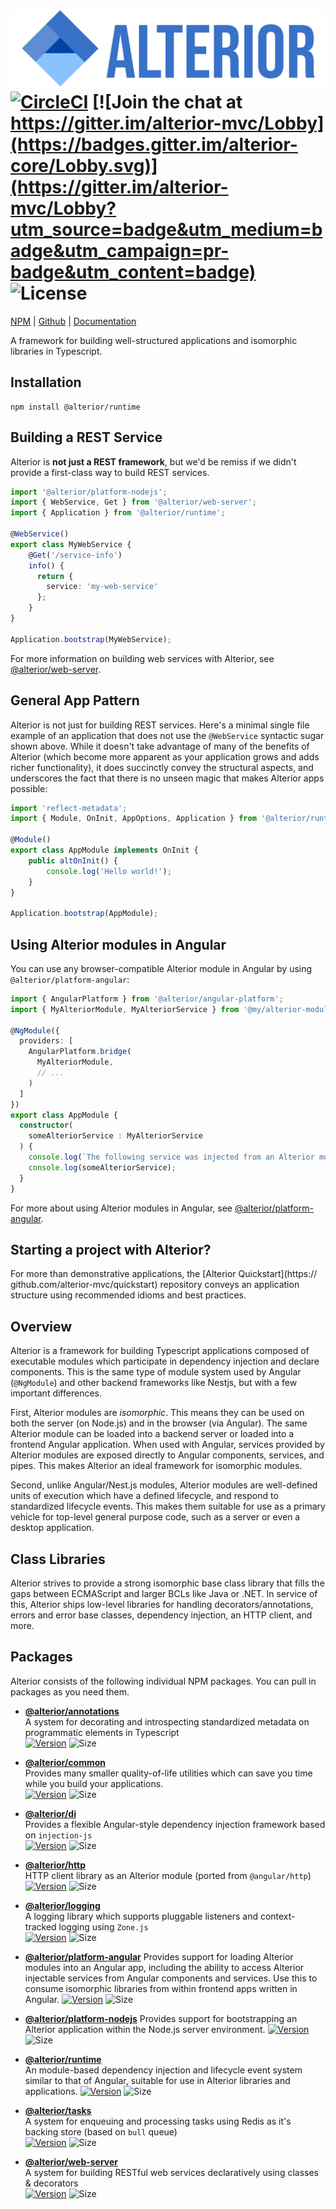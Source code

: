 # ![Alterior](./logo.svg) [![CircleCI](https://circleci.com/gh/alterior-mvc/alterior/tree/master.svg?style=shield)](https://circleci.com/gh/alterior-mvc/alterior/tree/master) [![Join the chat at https://gitter.im/alterior-mvc/Lobby](https://badges.gitter.im/alterior-core/Lobby.svg)](https://gitter.im/alterior-mvc/Lobby?utm_source=badge&utm_medium=badge&utm_campaign=pr-badge&utm_content=badge) ![License](https://img.shields.io/npm/l/@alterior/runtime.svg)

[NPM](https://www.npmjs.com/org/alterior) | [Github](https://github.com/alterior-mvc/alterior) | [Documentation](https://alterior-mvc.github.io/alterior/index.html)

A framework for building well-structured applications and isomorphic libraries in Typescript.

## Installation

```
npm install @alterior/runtime
```

## Building a REST Service

Alterior is **not just a REST framework**, but we'd be remiss if we didn't provide a first-class way to build REST services.

```typescript
import '@alterior/platform-nodejs';
import { WebService, Get } from '@alterior/web-server';
import { Application } from '@alterior/runtime';

@WebService()
export class MyWebService {
    @Get('/service-info')
    info() {
      return { 
        service: 'my-web-service' 
      };
    }
}

Application.bootstrap(MyWebService);
```

For more information on building web services with Alterior, see [@alterior/web-server](packages/web-server/README.md).

## General App Pattern

Alterior is not just for building REST services. Here's a minimal single file example of an application that does not use the `@WebService` syntactic sugar shown above. While it doesn't take advantage of many of the benefits of Alterior (which become more apparent as your application grows and adds richer functionality), it does succinctly convey the structural aspects, and underscores the fact that there is no unseen magic that makes Alterior apps possible:

```typescript
import 'reflect-metadata';
import { Module, OnInit, AppOptions, Application } from '@alterior/runtime';

@Module()
export class AppModule implements OnInit {
    public altOnInit() {
        console.log('Hello world!');
    }
}

Application.bootstrap(AppModule);
```

## Using Alterior modules in Angular

You can use any browser-compatible Alterior module in Angular by using  
`@alterior/platform-angular`:

```typescript
import { AngularPlatform } from '@alterior/angular-platform';
import { MyAlteriorModule, MyAlteriorService } from '@my/alterior-module';

@NgModule({
  providers: [
    AngularPlatform.bridge(
      MyAlteriorModule,
      // ...
    )
  ]
})
export class AppModule {
  constructor(
    someAlteriorService : MyAlteriorService
  ) {
    console.log(`The following service was injected from an Alterior module:`);
    console.log(someAlteriorService);
  }
}
```

For more about using Alterior modules in Angular, see [@alterior/platform-angular](packages/platform-angular/README.md).

## Starting a project with Alterior?

For more than demonstrative applications, the [Alterior Quickstart](https://
github.com/alterior-mvc/quickstart) repository conveys an application structure 
using recommended idioms and best practices.

## Overview

Alterior is a framework for building Typescript applications composed of 
executable modules which participate in dependency injection and declare 
components.
This is the same type of module system used by Angular (`@NgModule`) and other 
backend frameworks like Nestjs, but with a few important differences.

First, Alterior modules are _isomorphic_. This means they can be used on 
both the server (on Node.js) and in the browser (via Angular). The same 
Alterior module can be loaded into a backend server or loaded into a frontend 
Angular application. When used with Angular, services provided by Alterior 
modules are exposed directly to Angular components, services, and pipes. This
makes Alterior an ideal framework for isomorphic modules.

Second, unlike Angular/Nest.js modules, Alterior modules are well-defined 
units of execution which have a defined lifecycle, and respond to standardized 
lifecycle events. This makes them suitable for use as a primary vehicle for 
top-level general purpose code, such as a server or even a desktop 
application. 

## Class Libraries

Alterior strives to provide a strong isomorphic base class library that fills 
the gaps between ECMAScript and larger BCLs like Java or .NET. In service of 
this, Alterior ships low-level libraries for handling decorators/annotations, 
errors and error base classes, dependency injection, an HTTP client, and more. 

## Packages
Alterior consists of the following individual NPM packages. You can pull in 
packages as you need them.

- **[@alterior/annotations](packages/annotations/README.md)**  
  A system for decorating and introspecting standardized metadata on programmatic elements in Typescript  
  [![Version](https://img.shields.io/npm/v/@alterior/annotations.svg)](https://www.npmjs.com/package/@alterior/annotations)
  ![Size](https://img.shields.io/bundlephobia/min/@alterior/annotations.svg)
  
- **[@alterior/common](packages/common/README.md)**  
  Provides many smaller quality-of-life utilities which can save you
time while you build your applications.  
  [![Version](https://img.shields.io/npm/v/@alterior/common.svg)](https://www.npmjs.com/package/@alterior/common)
  ![Size](https://img.shields.io/bundlephobia/min/@alterior/common.svg)

- **[@alterior/di](packages/di/README.md)**  
  Provides a flexible Angular-style dependency injection framework based on `injection-js`  
  [![Version](https://img.shields.io/npm/v/@alterior/di.svg)](https://www.npmjs.com/package/@alterior/di)
  ![Size](https://img.shields.io/bundlephobia/min/@alterior/di.svg)

- **[@alterior/http](packages/http/README.md)**  
  HTTP client library as an Alterior module (ported from `@angular/http`)  
  [![Version](https://img.shields.io/npm/v/@alterior/http.svg)](https://www.npmjs.com/package/@alterior/http)
  ![Size](https://img.shields.io/bundlephobia/min/@alterior/http.svg)
  
- **[@alterior/logging](packages/logging/README.md)**  
  A logging library which supports pluggable listeners and context-tracked logging using `Zone.js`  
  [![Version](https://img.shields.io/npm/v/@alterior/logging.svg)](https://www.npmjs.com/package/@alterior/logging)
  ![Size](https://img.shields.io/bundlephobia/min/@alterior/logging.svg)

- **[@alterior/platform-angular](packages/platform-angular/README.md)**
  Provides support for loading Alterior modules into an Angular app, including 
  the ability to access Alterior injectable services from Angular components 
  and services. Use this to consume isomorphic libraries from within frontend 
  apps written in Angular.
  [![Version](https://img.shields.io/npm/v/@alterior/platform-angular.svg)](https://www.npmjs.com/package/@alterior/platform-angular)
  ![Size](https://img.shields.io/bundlephobia/min/@alterior/platform-angular.svg)

- **[@alterior/platform-nodejs](packages/platform-nodejs/README.md)**
  Provides support for bootstrapping an Alterior application within the 
  Node.js server environment.
  [![Version](https://img.shields.io/npm/v/@alterior/platform-nodejs.svg)](https://www.npmjs.com/package/@alterior/platform-nodejs)
  ![Size](https://img.shields.io/bundlephobia/min/@alterior/platform-nodejs.svg)

- **[@alterior/runtime](packages/runtime/README.md)**  
  An module-based dependency injection and lifecycle event system similar to 
  that of Angular, suitable for use in Alterior libraries and applications.
  [![Version](https://img.shields.io/npm/v/@alterior/runtime.svg)](https://www.npmjs.com/package/@alterior/runtime)
  ![Size](https://img.shields.io/bundlephobia/min/@alterior/runtime.svg)

- **[@alterior/tasks](packages/tasks/README.md)**  
  A system for enqueuing and processing tasks using Redis as it's backing store (based on `bull` queue)  
  [![Version](https://img.shields.io/npm/v/@alterior/tasks.svg)](https://www.npmjs.com/package/@alterior/tasks)
  ![Size](https://img.shields.io/bundlephobia/min/@alterior/tasks.svg)

- **[@alterior/web-server](packages/web-server/README.md)**  
  A system for building RESTful web services declaratively using classes & decorators  
  [![Version](https://img.shields.io/npm/v/@alterior/web-server.svg)](https://www.npmjs.com/package/@alterior/web-server)
  ![Size](https://img.shields.io/bundlephobia/min/@alterior/web-server.svg)

